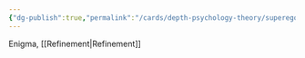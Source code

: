```yaml
---
{"dg-publish":true,"permalink":"/cards/depth-psychology-theory/superego-pair/","noteIcon":"1","created":"2023-04-24T11:48:38.184+02:00","updated":"2023-05-11T14:29:13.003+02:00"}
---
```


Enigma, [[Refinement\|Refinement]] 
